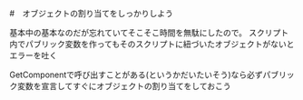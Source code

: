 #　オブジェクトの割り当てをしっかりしよう

基本中の基本なのだが忘れていてそこそこ時間を無駄にしたので。
スクリプト内でパブリック変数を作ってもそのスクリプトに紐づいたオブジェクトがないとエラーを吐く

GetComponentで呼び出すことがある(というかだいたいそう)なら必ずパブリック変数を宣言してすぐにオブジェクトの割り当てをしておこう